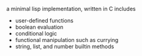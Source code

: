 a minimal lisp implementation, written in C
includes
* user-defined functions
* boolean evaluation
* conditional logic
* functional manipulation such as currying
* string, list, and number builtin methods
